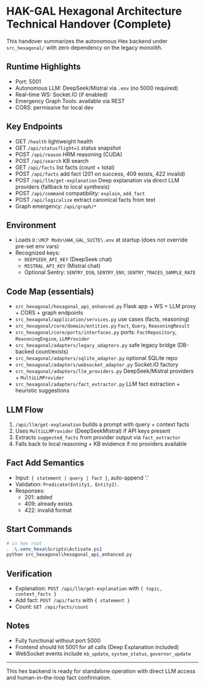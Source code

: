 # HAK-GAL Hexagonal Architecture  Technical Handover (Complete)

This handover summarizes the autonomous Hex backend under `src_hexagonal/` with zero dependency on the legacy monolith.

## Runtime Highlights
- Port: 5001
- Autonomous LLM: DeepSeek/Mistral via `.env` (no 5000 required)
- Real-time WS: Socket.IO (if enabled)
- Emergency Graph Tools: available via REST
- CORS: permissive for local dev

## Key Endpoints
- GET `/health`  lightweight health
- GET `/api/status?light=1`  status snapshot
- POST `/api/reason`  HRM reasoning (CUDA)
- POST `/api/search`  KB search
- GET `/api/facts`  list facts (count + total)
- POST `/api/facts`  add fact (201 on success, 409 exists, 422 invalid)
- POST `/api/llm/get-explanation`  Deep explanation via direct LLM providers (fallback to local synthesis)
- POST `/api/command`  compatibility: `explain`, `add_fact`
- POST `/api/logicalize`  extract canonical facts from text
- Graph emergency: `/api/graph/*`

## Environment
- Loads `D:\MCP Mods\HAK_GAL_SUITE\.env` at startup (does not override pre-set env vars)
- Recognized keys:
  - `DEEPSEEK_API_KEY` (DeepSeek chat)
  - `MISTRAL_API_KEY` (Mistral chat)
  - Optional Sentry: `SENTRY_DSN`, `SENTRY_ENV`, `SENTRY_TRACES_SAMPLE_RATE`

## Code Map (essentials)
- `src_hexagonal/hexagonal_api_enhanced.py`  Flask app + WS + LLM proxy + CORS + graph endpoints
- `src_hexagonal/application/services.py`  use cases (facts, reasoning)
- `src_hexagonal/core/domain/entities.py`  `Fact`, `Query`, `ReasoningResult`
- `src_hexagonal/core/ports/interfaces.py`  ports: `FactRepository`, `ReasoningEngine`, `LLMProvider`
- `src_hexagonal/adapters/legacy_adapters.py`  safe legacy bridge (DB-backed count/exists)
- `src_hexagonal/adapters/sqlite_adapter.py`  optional SQLite repo
- `src_hexagonal/adapters/websocket_adapter.py`  Socket.IO factory
- `src_hexagonal/adapters/llm_providers.py`  DeepSeek/Mistral providers + `MultiLLMProvider`
- `src_hexagonal/adapters/fact_extractor.py`  LLM fact extraction + heuristic suggestions

## LLM Flow
1) `/api/llm/get-explanation` builds a prompt with query + context facts
2) Uses `MultiLLMProvider` (DeepSeekMistral) if API keys present
3) Extracts `suggested_facts` from provider output via `fact_extractor`
4) Falls back to local reasoning + KB evidence if no providers available

## Fact Add Semantics
- Input: `{ statement | query | fact }`, auto-append '.'
- Validation: `Predicate(Entity1, Entity2).`
- Responses:
  - 201: added
  - 409: already exists
  - 422: invalid format

## Start Commands
```powershell
# in hex root
. .\.venv_hexa\Scripts\Activate.ps1
python src_hexagonal\hexagonal_api_enhanced.py
```

## Verification
- Explanation: `POST /api/llm/get-explanation` with `{ topic, context_facts }`
- Add fact: `POST /api/facts` with `{ statement }`
- Count: `GET /api/facts/count`

## Notes
- Fully functional without port 5000
- Frontend should hit 5001 for all calls (Deep Explanation included)
- WebSocket events include `kb_update`, `system_status`, `governor_update`

---
This hex backend is ready for standalone operation with direct LLM access and human-in-the-loop fact confirmation.
